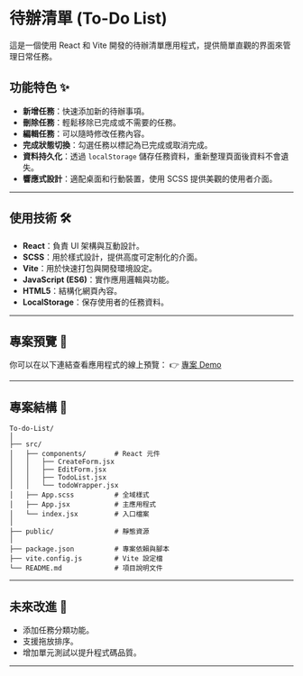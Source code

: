 # 待辦清單 (To-Do List)

這是一個使用 React 和 Vite 開發的待辦清單應用程式，提供簡單直觀的界面來管理日常任務。

## 功能特色 ✨

- **新增任務**：快速添加新的待辦事項。
- **刪除任務**：輕鬆移除已完成或不需要的任務。
- **編輯任務**：可以隨時修改任務內容。
- **完成狀態切換**：勾選任務以標記為已完成或取消完成。
- **資料持久化**：透過 `localStorage` 儲存任務資料，重新整理頁面後資料不會遺失。
- **響應式設計**：適配桌面和行動裝置，使用 SCSS 提供美觀的使用者介面。

---

## 使用技術 🛠️

- **React**：負責 UI 架構與互動設計。
- **SCSS**：用於樣式設計，提供高度可定制化的介面。
- **Vite**：用於快速打包與開發環境設定。
- **JavaScript (ES6)**：實作應用邏輯與功能。
- **HTML5**：結構化網頁內容。
- **LocalStorage**：保存使用者的任務資料。

---

## 專案預覽 🚀

你可以在以下連結查看應用程式的線上預覽：
👉 [專案 Demo](https://lai-jian-chen.github.io/To-do-List/)

---

## 專案結構 📂

```
To-do-List/
│
├── src/
│   ├── components/       # React 元件
│   │   ├── CreateForm.jsx
│   │   ├── EditForm.jsx
│   │   ├── TodoList.jsx
│   │   └── todoWrapper.jsx
│   ├── App.scss          # 全域樣式
│   ├── App.jsx           # 主應用程式
│   └── index.jsx         # 入口檔案
│
├── public/               # 靜態資源
│
├── package.json          # 專案依賴與腳本
├── vite.config.js        # Vite 設定檔
└── README.md             # 項目說明文件
```

---

## 未來改進 🔧

- 添加任務分類功能。
- 支援拖放排序。
- 增加單元測試以提升程式碼品質。

---
